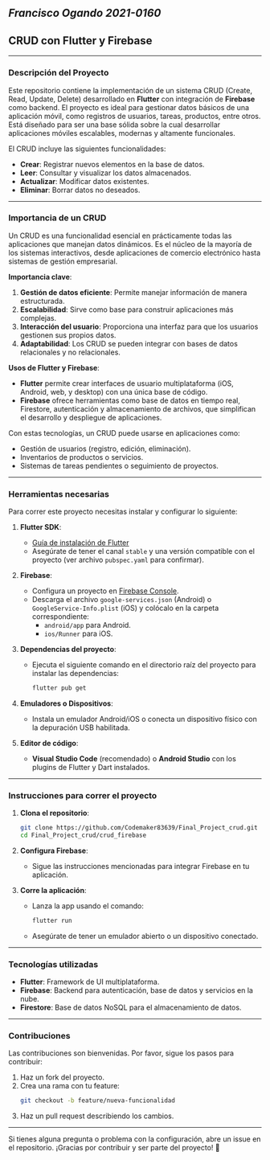 ## *Francisco Ogando 2021-0160*


## CRUD con Flutter y Firebase

---

### **Descripción del Proyecto**

Este repositorio contiene la implementación de un sistema CRUD (Create, Read, Update, Delete) desarrollado en **Flutter** con integración de **Firebase** como backend. El proyecto es ideal para gestionar datos básicos de una aplicación móvil, como registros de usuarios, tareas, productos, entre otros. Está diseñado para ser una base sólida sobre la cual desarrollar aplicaciones móviles escalables, modernas y altamente funcionales.

El CRUD incluye las siguientes funcionalidades:
- **Crear**: Registrar nuevos elementos en la base de datos.
- **Leer**: Consultar y visualizar los datos almacenados.
- **Actualizar**: Modificar datos existentes.
- **Eliminar**: Borrar datos no deseados.

---

### **Importancia de un CRUD**

Un CRUD es una funcionalidad esencial en prácticamente todas las aplicaciones que manejan datos dinámicos. Es el núcleo de la mayoría de los sistemas interactivos, desde aplicaciones de comercio electrónico hasta sistemas de gestión empresarial. 

**Importancia clave**:
1. **Gestión de datos eficiente**: Permite manejar información de manera estructurada.
2. **Escalabilidad**: Sirve como base para construir aplicaciones más complejas.
3. **Interacción del usuario**: Proporciona una interfaz para que los usuarios gestionen sus propios datos.
4. **Adaptabilidad**: Los CRUD se pueden integrar con bases de datos relacionales y no relacionales.

**Usos de Flutter y Firebase**:
- **Flutter** permite crear interfaces de usuario multiplataforma (iOS, Android, web, y desktop) con una única base de código.
- **Firebase** ofrece herramientas como base de datos en tiempo real, Firestore, autenticación y almacenamiento de archivos, que simplifican el desarrollo y despliegue de aplicaciones.

Con estas tecnologías, un CRUD puede usarse en aplicaciones como:
- Gestión de usuarios (registro, edición, eliminación).
- Inventarios de productos o servicios.
- Sistemas de tareas pendientes o seguimiento de proyectos.

---

### **Herramientas necesarias**

Para correr este proyecto necesitas instalar y configurar lo siguiente:

1. **Flutter SDK**:
   - [Guía de instalación de Flutter](https://docs.flutter.dev/get-started/install)
   - Asegúrate de tener el canal `stable` y una versión compatible con el proyecto (ver archivo `pubspec.yaml` para confirmar).

2. **Firebase**:
   - Configura un proyecto en [Firebase Console](https://console.firebase.google.com/).
   - Descarga el archivo `google-services.json` (Android) o `GoogleService-Info.plist` (iOS) y colócalo en la carpeta correspondiente:
     - `android/app` para Android.
     - `ios/Runner` para iOS.

3. **Dependencias del proyecto**:
   - Ejecuta el siguiente comando en el directorio raíz del proyecto para instalar las dependencias:
     ```bash
     flutter pub get
     ```

4. **Emuladores o Dispositivos**:
   - Instala un emulador Android/iOS o conecta un dispositivo físico con la depuración USB habilitada.

5. **Editor de código**:
   - **Visual Studio Code** (recomendado) o **Android Studio** con los plugins de Flutter y Dart instalados.

---

### **Instrucciones para correr el proyecto**

1. **Clona el repositorio**:
   ```bash
   git clone https://github.com/Codemaker83639/Final_Project_crud.git
   cd Final_Project_crud/crud_firebase
   ```

2. **Configura Firebase**:
   - Sigue las instrucciones mencionadas para integrar Firebase en tu aplicación.

3. **Corre la aplicación**:
   - Lanza la app usando el comando:
     ```bash
     flutter run
     ```
   - Asegúrate de tener un emulador abierto o un dispositivo conectado.

---

### **Tecnologías utilizadas**

- **Flutter**: Framework de UI multiplataforma.
- **Firebase**: Backend para autenticación, base de datos y servicios en la nube.
- **Firestore**: Base de datos NoSQL para el almacenamiento de datos.

---

### **Contribuciones**

Las contribuciones son bienvenidas. Por favor, sigue los pasos para contribuir:
1. Haz un fork del proyecto.
2. Crea una rama con tu feature:
   ```bash
   git checkout -b feature/nueva-funcionalidad
   ```
3. Haz un pull request describiendo los cambios.

---

Si tienes alguna pregunta o problema con la configuración, abre un issue en el repositorio. ¡Gracias por contribuir y ser parte del proyecto! 🎉
